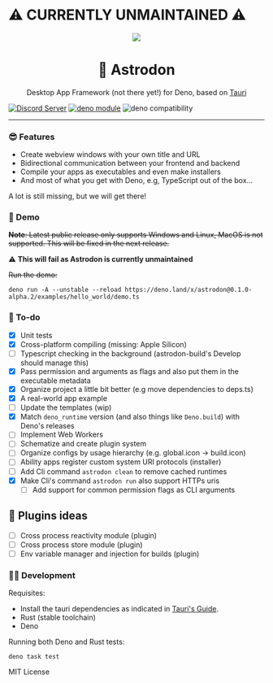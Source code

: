# ⚠️ CURRENTLY UNMAINTAINED ⚠️

<p align="center">
	<img align="center" src="https://avatars.githubusercontent.com/u/97196209?s=200&v=4"  />
	<br>
    <h1 align="center">🦕 Astrodon  </h1>
    <p align="center">Desktop App Framework (not there yet!) for Deno, based on <a href="https://tauri.studio/">Tauri</a></p>
</p>

[![Discord Server](https://discordapp.com/api/guilds/928673465882513430/widget.png)](https://discord.gg/adYYqHHDBA)
[![deno module](https://shield.deno.dev/x/astrodon)](https://deno.land/x/astrodon)
![deno compatibility](https://shield.deno.dev/deno/^1.20.2)

---

### 😎 Features

- Create webview windows with your own title and URL
- Bidirectional communication between your frontend and backend
- Compile your apps as executables and even make installers
- And most of what you get with Deno, e.g, TypeScript out of the box...

A lot is still missing, but we will get there!

### 🎁 Demo

~~**Note**: Latest public release only supports Windows and Linux, MacOS is not
supported. This will be fixed in the next release.~~

⚠️ **This will fail as Astrodon is currently unmaintained**

~~Run the demo:~~

```
deno run -A --unstable --reload https://deno.land/x/astrodon@0.1.0-alpha.2/examples/hello_world/demo.ts
```

### 📜 To-do

- [x] Unit tests
- [x] Cross-platform compiling (missing: Apple Silicon)
- [ ] Typescript checking in the background (astrodon-build's Develop should
      manage this)
- [x] Pass permission and arguments as flags and also put them in the executable
      metadata
- [x] Organize project a little bit better (e.g move dependencies to deps.ts)
- [x] A real-world app example
- [ ] Update the templates (wip)
- [x] Match `deno_runtime` version (and also things like `Deno.build`) with
      Deno's releases
- [ ] Implement Web Workers
- [ ] Schematize and create plugin system
- [ ] Organize configs by usage hierarchy (e.g. global.icon -> build.icon)
- [ ] Ability apps register custom system URI protocols (installer)
- [ ] Add Cli command `astrodon clean` to remove cached runtimes
- [x] Make Cli's command `astrodon run` also support HTTPs uris
  - [ ] Add support for common permission flags as CLI arguments

## 🤔 Plugins ideas

- [ ] Cross process reactivity module (plugin)
- [ ] Cross process store module (plugin)
- [ ] Env variable manager and injection for builds (plugin)

### 👩‍💻 Development

Requisites:

- Install the tauri dependencies as indicated in
  [Tauri's Guide](https://tauri.studio/v1/guides/getting-started/prerequisites).
- Rust (stable toolchain)
- Deno

Running both Deno and Rust tests:

```
deno task test
```

MIT License
